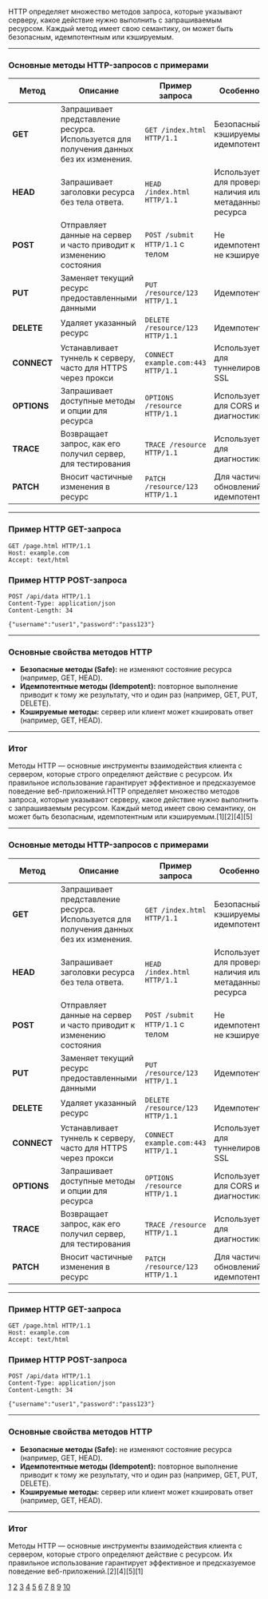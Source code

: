 HTTP определяет множество методов запроса, которые указывают серверу, какое действие нужно выполнить с запрашиваемым ресурсом. Каждый метод имеет свою семантику, он может быть безопасным, идемпотентным или кэшируемым.

---

### Основные методы HTTP-запросов с примерами

| Метод       | Описание                                                                               | Пример запроса                     | Особенности                                              |
| ----------- | -------------------------------------------------------------------------------------- | ---------------------------------- | -------------------------------------------------------- |
| **GET**     | Запрашивает представление ресурса. Используется для получения данных без их изменения. | `GET /index.html HTTP/1.1`         | Безопасный, кэшируемый, идемпотентный                    |
| **HEAD**    | Запрашивает заголовки ресурса без тела ответа.                                         | `HEAD /index.html HTTP/1.1`        | Используется для проверки наличия или метаданных ресурса |
| **POST**    | Отправляет данные на сервер и часто приводит к изменению состояния                     | `POST /submit HTTP/1.1` с телом    | Не идемпотентный, не кэшируется                          |
| **PUT**     | Заменяет текущий ресурс предоставленными данными                                       | `PUT /resource/123 HTTP/1.1`       | Идемпотентный                                            |
| **DELETE**  | Удаляет указанный ресурс                                                               | `DELETE /resource/123 HTTP/1.1`    | Идемпотентный                                            |
| **CONNECT** | Устанавливает туннель к серверу, часто для HTTPS через прокси                          | `CONNECT example.com:443 HTTP/1.1` | Используется для туннелирования SSL                      |
| **OPTIONS** | Запрашивает доступные методы и опции для ресурса                                       | `OPTIONS /resource HTTP/1.1`       | Используется для CORS и диагностики                      |
| **TRACE**   | Возвращает запрос, как его получил сервер, для тестирования                            | `TRACE /resource HTTP/1.1`         | Используется для диагностики                             |
| **PATCH**   | Вносит частичные изменения в ресурс                                                    | `PATCH /resource/123 HTTP/1.1`     | Для частичных обновлений, не идемпотентный               |

---

### Пример HTTP GET-запроса

```
GET /page.html HTTP/1.1
Host: example.com
Accept: text/html
```

### Пример HTTP POST-запроса

```
POST /api/data HTTP/1.1
Content-Type: application/json
Content-Length: 34

{"username":"user1","password":"pass123"}
```

---

### Основные свойства методов HTTP

- **Безопасные методы (Safe):** не изменяют состояние ресурса (например, GET, HEAD).
- **Идемпотентные методы (Idempotent):** повторное выполнение приводит к тому же результату, что и один раз (например, GET, PUT, DELETE).
- **Кэшируемые методы:** сервер или клиент может кэшировать ответ (например, GET, HEAD).

---

### Итог

Методы HTTP — основные инструменты взаимодействия клиента с сервером, которые строго определяют действие с ресурсом. Их правильное использование гарантирует эффективное и предсказуемое поведение веб-приложений.HTTP определяет множество методов запроса, которые указывают серверу, какое действие нужно выполнить с запрашиваемым ресурсом. Каждый метод имеет свою семантику, он может быть безопасным, идемпотентным или кэшируемым.[1][2][4][5]

---

### Основные методы HTTP-запросов с примерами

| Метод       | Описание                                                                               | Пример запроса                     | Особенности                                              |
| ----------- | -------------------------------------------------------------------------------------- | ---------------------------------- | -------------------------------------------------------- |
| **GET**     | Запрашивает представление ресурса. Используется для получения данных без их изменения. | `GET /index.html HTTP/1.1`         | Безопасный, кэшируемый, идемпотентный                    |
| **HEAD**    | Запрашивает заголовки ресурса без тела ответа.                                         | `HEAD /index.html HTTP/1.1`        | Используется для проверки наличия или метаданных ресурса |
| **POST**    | Отправляет данные на сервер и часто приводит к изменению состояния                     | `POST /submit HTTP/1.1` с телом    | Не идемпотентный, не кэшируется                          |
| **PUT**     | Заменяет текущий ресурс предоставленными данными                                       | `PUT /resource/123 HTTP/1.1`       | Идемпотентный                                            |
| **DELETE**  | Удаляет указанный ресурс                                                               | `DELETE /resource/123 HTTP/1.1`    | Идемпотентный                                            |
| **CONNECT** | Устанавливает туннель к серверу, часто для HTTPS через прокси                          | `CONNECT example.com:443 HTTP/1.1` | Используется для туннелирования SSL                      |
| **OPTIONS** | Запрашивает доступные методы и опции для ресурса                                       | `OPTIONS /resource HTTP/1.1`       | Используется для CORS и диагностики                      |
| **TRACE**   | Возвращает запрос, как его получил сервер, для тестирования                            | `TRACE /resource HTTP/1.1`         | Используется для диагностики                             |
| **PATCH**   | Вносит частичные изменения в ресурс                                                    | `PATCH /resource/123 HTTP/1.1`     | Для частичных обновлений, не идемпотентный               |

---

### Пример HTTP GET-запроса

```
GET /page.html HTTP/1.1
Host: example.com
Accept: text/html
```

### Пример HTTP POST-запроса

```
POST /api/data HTTP/1.1
Content-Type: application/json
Content-Length: 34

{"username":"user1","password":"pass123"}
```

---

### Основные свойства методов HTTP

- **Безопасные методы (Safe):** не изменяют состояние ресурса (например, GET, HEAD).
- **Идемпотентные методы (Idempotent):** повторное выполнение приводит к тому же результату, что и один раз (например, GET, PUT, DELETE).
- **Кэшируемые методы:** сервер или клиент может кэшировать ответ (например, GET, HEAD).

---

### Итог

Методы HTTP — основные инструменты взаимодействия клиента с сервером, которые строго определяют действие с ресурсом. Их правильное использование гарантирует эффективное и предсказуемое поведение веб-приложений.[2][4][5][1]

[1](https://developer.mozilla.org/ru/docs/Web/HTTP/Reference/Methods)
[2](https://firstvds.ru/technology/metody-http-zaprosa)
[3](https://habr.com/ru/articles/865040/)
[4](https://timeweb.cloud/blog/http-zaprosy-parametry-metody-i-kody-sostoyaniya)
[5](https://devanych.ru/technologies/metody-http-zaprosa)
[6](https://skillbox.ru/media/code/metody-get-i-post-v-http/)
[7](https://www.nodul.ru/blog/metody-http-zaprosov-get-vs-post-vs-put-i-drugie)
[8](https://sky.pro/wiki/sql/metody-http-get-post-i-drugie/)
[9](https://babok-school.ru/blog/rest-api-request-response-example/)
[10](https://software-testing.ru/library/testing/testing-for-beginners/3486-rarely-used-http-methods-2)
